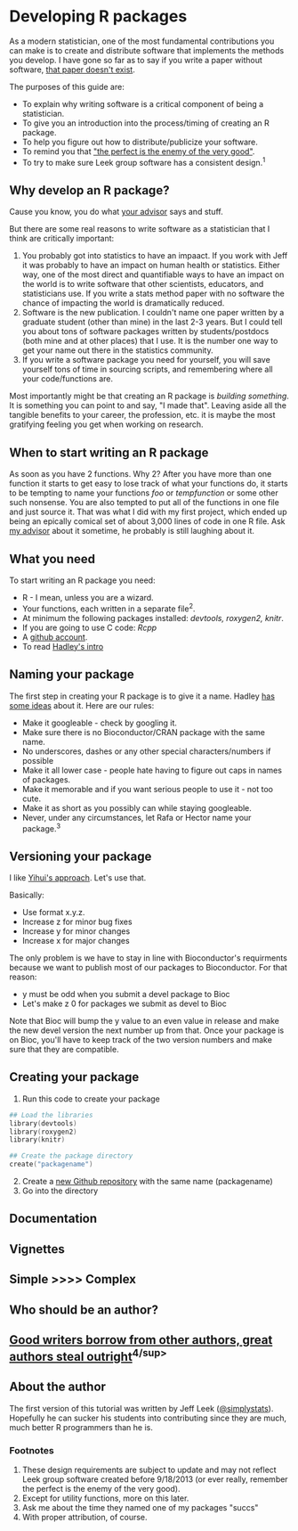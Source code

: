 Developing R packages
================

As a modern statistician, one of the most fundamental contributions you can make is to create and distribute
software that implements the methods you develop. I have gone so far as to say if you write a paper without
software, [that paper doesn't exist](http://simplystatistics.org/2013/01/23/statisticians-and-computer-scientists-if-there-is-no-code-there-is-no-paper/).

The purposes of this guide are:

* To explain why writing software is a critical component of being a statistician.
* To give you an introduction into the process/timing of creating an R package.
* To help you figure out how to distribute/publicize your software.
* To remind you that ["the perfect is the enemy of the very good"](http://en.wikipedia.org/wiki/Perfect_is_the_enemy_of_good).
* To try to make sure Leek group software has a consistent design.<sup>1</sup>


Why develop an R package?
--------------------

Cause you know, you do what [your advisor](http://www.biostat.jhsph.edu/~jleek/) says and stuff.

But there are some real reasons to write software as a statistician that I think are critically important:

1. You probably got into statistics to have an impaact. If you work with Jeff it was probably to have an impact 
on human health or statistics. Either way, one of the most direct and quantifiable ways to have an impact on the
world is to write software that other scientists, educators, and statisticians use. If you write a stats method paper
with no software the chance of impacting the world is dramatically reduced. 
2. Software is the new publication. I couldn't name one paper written by a graduate student (other than mine) in the
last 2-3 years. But I could tell you about tons of software packages written by students/postdocs (both mine and at
other places) that I use. It is the number one way to get your name out there in the statistics community. 
3. If you write a software package you need for yourself, you will save yourself tons of time in sourcing scripts,
and remembering where all your code/functions are. 

Most importantly might be that creating an R package is _building something_. It is something you can point to and
say, "I made that". Leaving aside all the tangible benefits to your career, the profession, etc. it is maybe the
most gratifying feeling you get when working on research. 


When to start writing an R package
---------------------

As soon as you have 2 functions. Why 2? After you have more than one function it starts to get easy to lose track of
what your functions do, it starts to be tempting to name your functions _foo_ or _tempfunction_ or some other such 
nonsense. You are also tempted to put all of the functions in one file and just source it. That was what I did
with my first project, which ended up being an epically comical set of about 3,000 lines of code in one R file. 
Ask [my advisor](http://www.genomine.org/) about it sometime, he probably is still laughing about it. 


What you need
--------------------

To start writing an R package you need:

* R - I mean, unless you are a wizard.
* Your functions, each written in a separate file<sup>2</sup>.
* At minimum the following packages installed: _devtools, roxygen2, knitr_.
* If you are going to use C code: _Rcpp_
* A [github account](https://github.com/signup/free). 
* To read [Hadley's intro](http://adv-r.had.co.nz/Package-basics.html)

Naming your package
---------------------

The first step in creating your R package is to give it a name. Hadley [has some ideas](http://adv-r.had.co.nz/Package-basics.html)
about it. Here are our rules:

* Make it googleable - check by googling it.
* Make sure there is no Bioconductor/CRAN package with the same name. 
* No underscores, dashes or any other special characters/numbers if possible
* Make it all lower case - people hate having to figure out caps in names of packages.
* Make it memorable and if you want serious people to use it - not too cute. 
* Make it as short as you possibly can while staying googleable.
* Never, under any circumstances, let Rafa or Hector name your package.<sup>3</sup> 


Versioning your package
---------------------

I like [Yihui's approach](http://yihui.name/en/2013/06/r-package-versioning/). Let's use that. 

Basically:

* Use format x.y.z.
* Increase z for minor bug fixes
* Increase y for minor changes
* Increase x for major changes

The only problem is we have to stay in line with Bioconductor's requirments because we want to publish most of our
packages to Bioconductor. For that reason:

* y must be odd when you submit a devel package to Bioc
* Let's make z 0 for packages we submit as devel to Bioc

Note that Bioc will bump the y value to an even value in release and make the new devel version the next number 
up from that. Once your package is on Bioc, you'll have to keep track of the two version numbers and make
sure that they are compatible. 


Creating your package
---------------------

1. Run this code to create your package

```S
## Load the libraries
library(devtools)
library(roxygen2)
library(knitr)

## Create the package directory
create("packagename")
```

2. Create a [new Github repository](https://help.github.com/articles/create-a-repo) with the same name (packagename)
3. Go into the directory 

Documentation
---------------------



Vignettes
---------------------


Simple >>>> Complex
---------------------



Who should be an author?
---------------------



[Good writers borrow from other authors, great authors steal outright](http://www.brainyquote.com/quotes/quotes/a/aaronsorki405048.html)<sup>4/sup>
---------------------


About the author
--------------------

The first version of this tutorial was written by Jeff Leek ([@simplystats](https://twitter.com/simplystats)). Hopefully
he can sucker his students into contributing since they are much, much better R programmers than he is. 

### Footnotes

1. These design requirements are subject to update and may not reflect Leek group software created before 9/18/2013 
(or ever really, remember the perfect is the enemy of the very good).
2. Except for utility functions, more on this later. 
3. Ask me about the time they named one of my packages "succs"
4. With proper attribution, of course.


